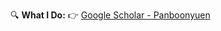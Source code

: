 🔍 **What I Do:** 👉 [Google Scholar - Panboonyuen](https://scholar.google.co.th/citations?user=myy0qDgAAAAJ&hl=en)
